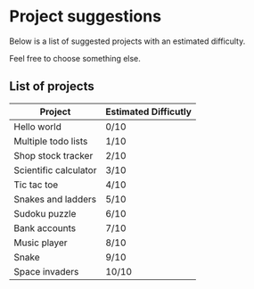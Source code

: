 # Project suggestions

Below is a list of suggested projects with an estimated difficulty.

Feel free to choose something else.

## List of projects

| Project | Estimated Difficutly |
| ------ | ------ |
| Hello world | 0/10 |
| Multiple todo lists | 1/10 |
| Shop stock tracker | 2/10 |
| Scientific calculator | 3/10 |
| Tic tac toe | 4/10 |
| Snakes and ladders | 5/10 |
| Sudoku puzzle | 6/10 |
| Bank accounts | 7/10 |
| Music player | 8/10 |
| Snake | 9/10 |
| Space invaders | 10/10 |
